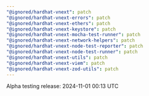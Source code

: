 ```yaml
---
"@ignored/hardhat-vnext": patch
"@ignored/hardhat-vnext-errors": patch
"@ignored/hardhat-vnext-ethers": patch
"@ignored/hardhat-vnext-keystore": patch
"@ignored/hardhat-vnext-mocha-test-runner": patch
"@ignored/hardhat-vnext-network-helpers": patch
"@ignored/hardhat-vnext-node-test-reporter": patch
"@ignored/hardhat-vnext-node-test-runner": patch
"@ignored/hardhat-vnext-utils": patch
"@ignored/hardhat-vnext-viem": patch
"@ignored/hardhat-vnext-zod-utils": patch
---
```


Alpha testing release: 2024-11-01 00:13 UTC
